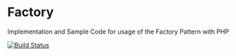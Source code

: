 Factory
=======

Implementation and Sample Code for usage of the Factory Pattern with PHP


[![Build Status](https://travis-ci.org/theseer/Factory.png)](https://travis-ci.org/theseer/Factory)


